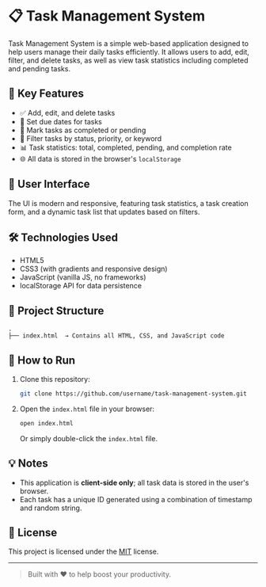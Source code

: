 
# 📋 Task Management System

Task Management System is a simple web-based application designed to help users manage their daily tasks efficiently. It allows users to add, edit, filter, and delete tasks, as well as view task statistics including completed and pending tasks.

## 🚀 Key Features

- ✅ Add, edit, and delete tasks
- 📅 Set due dates for tasks
- 🎯 Mark tasks as completed or pending
- 🔎 Filter tasks by status, priority, or keyword
- 📊 Task statistics: total, completed, pending, and completion rate
- 🌐 All data is stored in the browser's `localStorage`

## 📸 User Interface

The UI is modern and responsive, featuring task statistics, a task creation form, and a dynamic task list that updates based on filters.

## 🛠️ Technologies Used

- HTML5
- CSS3 (with gradients and responsive design)
- JavaScript (vanilla JS, no frameworks)
- localStorage API for data persistence

## 📂 Project Structure

```
.
├── index.html  → Contains all HTML, CSS, and JavaScript code
```

## 🔧 How to Run

1. Clone this repository:
   ```bash
   git clone https://github.com/username/task-management-system.git
   ```

2. Open the `index.html` file in your browser:
   ```bash
   open index.html
   ```

   Or simply double-click the `index.html` file.

## 💡 Notes

- This application is **client-side only**; all task data is stored in the user's browser.
- Each task has a unique ID generated using a combination of timestamp and random string.

## 📃 License

This project is licensed under the [MIT](LICENSE) license.

---

> Built with ❤️ to help boost your productivity.
